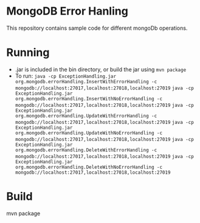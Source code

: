 # MongoDB Error Hanling
This repository contains sample code for different mongoDb operations.

# Running
* .jar is included in the bin directory, or build the jar using `mvn package`
* To run:
    `java -cp ExceptionHandling.jar org.mongodb.errorHandling.InsertWithErrorHandling -c mongodb://localhost:27017,localhost:27018,localhost:27019`
    `java -cp ExceptionHandling.jar org.mongodb.errorHandling.InsertWithNoErrorHandling -c mongodb://localhost:27017,localhost:27018,localhost:27019`
    `java -cp ExceptionHandling.jar org.mongodb.errorHandling.UpdateWithErrorHandling -c mongodb://localhost:27017,localhost:27018,localhost:27019`
    `java -cp ExceptionHandling.jar org.mongodb.errorHandling.UpdateWithNoErrorHandling -c mongodb://localhost:27017,localhost:27018,localhost:27019`
    `java -cp ExceptionHandling.jar org.mongodb.errorHandling.DeleteWithErrorHandling -c mongodb://localhost:27017,localhost:27018,localhost:27019`
    `java -cp ExceptionHandling.jar org.mongodb.errorHandling.DeleteWithNoErrorHandling -c mongodb://localhost:27017,localhost:27018,localhost:27019`


# Build
mvn package

